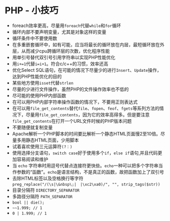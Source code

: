 # PHP - 小技巧

- foreach效率更高，尽量用`foreach`代替`while`和`for`循环
- 循环内部不要声明变量，尤其是对象这样的变量
- 循环条件中不要使用数
- 在多重嵌套循环中，如有可能，应当将最长的循环放在内层，最短循环放在外层，从而减少cpu跨循环层的次数，优化程序性能
- 用单引号替代双引号引用字符串以实现PHP性能优化
- 用`i+=1`代替`i=i+1`。符合c/c++的习惯，效率还高
- 优化Select SQL语句，在可能的情况下尽量少的进行`Insert`、`Update`操作，达到PHP性能优化的目的
- 某些地方使用`isset`代替`strlen`
- 尽量的少进行文件操作，虽然PHP的文件操作效率也不低的
- 尽可能的使用PHP内部函数
- 在可以用PHP内部字符串操作函数的情况下，不要用正则表达式
- 在可以用`file_get_contents`替代`file`、`fopen`、`feof`、`fgets`等系列方法的情况下，尽量用`file_get_contents`，因为它的效率高得多。但是要注意`file_get_contents`在打开一个URL文件时候的PHP版本问题
- 不要随便就复制变量
- Apache解析一个PHP脚本的时间要比解析一个静态HTML页面慢2至10倍。尽量多用静态HTML页面，少用脚本
- 试着喜欢使用三元运算符`(?：)`
- 使用选择分支语句，`switch case`好于使用多个`if`，`else if`语句,并且代码更加容易阅读和维护
- 当 `echo` 字符串时用逗号代替点连接符更快些。`echo`一种可以把多个字符串当作参数的“函数”。`echo`是语言结构，不是真正的函数，故把函数加上了双引号
- 去除HTML标签以及空格换行等字符`preg_replace("/(\s|\&nbsp\;|　|\xc2\xa0)/", "", strip_tags($str))`
- 目录分隔符 `DIRECTORY_SEPARATOR`
- 多路径分隔符 `PATH_SEPARATOR`
- `bool || die();`
- `~~1.999; // 1`
- `0 | 1.999; // 1`
